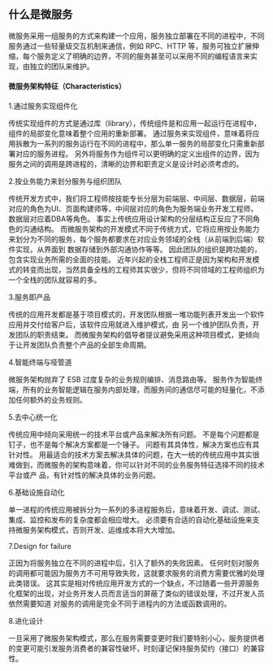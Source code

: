 ## 什么是微服务

微服务采用一组服务的方式来构建一个应用，服务独立部署在不同的进程中，不同服务通过一些轻量级交互机制来通信，例如 RPC、HTTP 等，服务可独立扩展伸缩，每个服务定义了明确的边界，不同的服务甚至可以采用不同的编程语言来实现，由独立的团队来维护。

#### 微服务架构特征（Characteristics）

1.通过服务实现组件化

传统实现组件的方式是通过库（library），传统组件是和应用一起运行在进程中，组件的局部变化意味着整个应用的重新部署。 通过服务来实现组件，意味着将应用拆散为一系列的服务运行在不同的进程中，那么单一服务的局部变化只需重新部署对应的服务进程。 另外将服务作为组件可以更明确的定义出组件的边界，因为服务之间的调用是跨进程的，清晰的边界和职责定义是设计时必须考虑的。

2.按业务能力来划分服务与组织团队

传统开发方式中，我们将工程师按技能专长分层为前端层、中间层、数据层，前端对应的角色为UI、页面构建师等，中间层对应的角色为服务端业务开发工程师， 数据层对应着DBA等角色。 事实上传统应用设计架构的分层结构正反应了不同角色的沟通结构。 而微服务架构的开发模式不同于传统方式，它将应用按业务能力来划分为不同的服务，每个服务都要求在对应业务领域的全栈（从前端到后端）软件实现，从界面到 数据存储到外部沟通协作等等。 因此团队的组织是跨功能的，包含实现业务所需的全面的技能。 近年兴起的全栈工程师正是因为架构和开发模式的转变而出现，当然具备全栈的工程师其实很少，但将不同领域的工程师组织为一个全栈的团队就容易的多。

3.服务即产品

传统的应用开发都是基于项目模式的，开发团队根据一堆功能列表开发出一个软件应用并交付给客户后，该软件应用就进入维护模式，由 另一个维护团队负责，开发团队的职责结束。 而微服务架构的倡导者提议避免采用这种项目模式，更倾向于让开发团队负责整个产品的全部生命周期。

4.智能终端与哑管道

微服务架构抛弃了 ESB 过度复杂的业务规则编排、消息路由等。 服务作为智能终端，所有的业务智能逻辑在服务内部处理，而服务间的通信尽可能的轻量化，不添加任何额外的业务规则。

5.去中心统一化

传统应用中倾向采用统一的技术平台或产品来解决所有问题。 不是每个问题都是钉子，也不是每个解决方案都是一个锤子。 问题有其具体性，解决方案也应有其针对性。 用最适合的技术方案去解决具体的问题，在大一统的传统应用中其实很难做到，而微服务的架构意味着，你可以针对不同的业务服务特征选择不同的技术平台或产 品，有针对性的解决具体的业务问题。

6.基础设施自动化

单一进程的传统应用被拆分为一系列的多进程服务后，意味着开发、调试、测试、集成、监控和发布的复杂度都会相应增大。 必须要有合适的自动化基础设施来支持微服务架构模式，否则开发、运维成本将大大增加。


7.Design for failure

正因为将服务独立在不同的进程中后，引入了额外的失败因素。 任何时刻对服务的调用都可能因为服务方不可用导致失败，这就要求服务的消费方需要优雅的处理此类错误。 这其实是相对传统应用开发方式的一个缺点，不过随着一些开源服务化框架的出现，对业务开发人员而言适当的屏蔽了类似的错误处理，不过开发人员依然需要知道 对服务的调用是完全不同于进程内的方法或函数调用的。


8.进化设计

一旦采用了微服务架构模式，那么在服务需要变更时我们要特别小心，服务提供者的变更可能引发服务消费者的兼容性破坏，时刻谨记保持服务契约（接口）的兼容性。